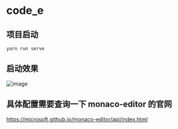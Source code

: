 # code_e

## 项目启动
```
yarn run serve
```
## 启动效果
![image](https://user-images.githubusercontent.com/67526100/120950178-d0eb0c00-c778-11eb-8981-fd95161729f1.png)

## 具体配置需要查询一下 monaco-editor 的官网
https://microsoft.github.io/monaco-editor/api/index.html
